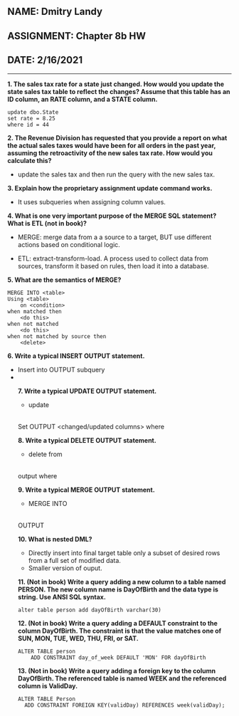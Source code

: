 ## NAME: Dmitry Landy
## ASSIGNMENT: Chapter 8b HW
## DATE: 2/16/2021
---
**1. The sales tax rate for a state just changed. How would you update the state sales tax table to reflect the changes? Assume that this table has an ID column, an RATE column, and a STATE column.**

```
update dbo.State 
set rate = 8.25
where id = 44
```

**2. The Revenue Division has requested that you provide a report on what the actual sales taxes would have been for all orders in the past year, assuming the retroactivity of the new sales tax rate. How would you calculate this?**

- update the sales tax and then run the query with the new sales tax.

**3. Explain how the proprietary assignment update command works.**

- It uses subqueries  when assigning column values.

**4. What is one very important purpose of the MERGE SQL statement? What is ETL (not in book)?**

- MERGE: merge data from a a source to a target, BUT use different actions based on conditional logic.

- ETL: extract-transform-load. A process used to collect data from sources, transform it based on rules, then load it into a database.

**5. What are the semantics of MERGE?**
```
MERGE INTO <table>
Using <table>
	on <condition>
when matched then
	<do this>
when not matched
	<do this>
when not matched by source then
	<delete>
```

**6. Write a typical INSERT OUTPUT statement.**

- Insert into <table> OUTPUT <columns> subquery
- 
**7. Write a typical UPDATE OUTPUT statement.**

- update <table> Set <column and value> OUTPUT <changed/updated columns> where <predicate>

**8. Write a typical DELETE OUTPUT statement.**

- delete from <table> output <deleted columns> where <predicate>

**9. Write a typical MERGE OUTPUT statement.**

- MERGE INTO <table> <logical statements> OUTPUT <columns>

**10. What is nested DML?**

- Directly insert into final target table only a subset of desired rows from a full set of modified data.
- Smaller version of ouput.

**11. (Not in book) Write a query adding a new column to a table named PERSON. The new column name is DayOfBirth and the data type is string. Use ANSI SQL syntax.**

```
alter table person add dayOfBirth varchar(30)
```

**12. (Not in book) Write a query adding a DEFAULT constraint to the column DayOfBirth. The constraint is that the value matches one of SUN, MON, TUE, WED, THU, FRI, or SAT.**
```
ALTER TABLE person  
    ADD CONSTRAINT day_of_week DEFAULT 'MON' FOR dayOfBirth
```

**13. (Not in book) Write a query adding a foreign key to the column DayOfBirth. The referenced table is named WEEK and the referenced column is ValidDay.**
```
ALTER TABLE Person
  ADD CONSTRAINT FOREIGN KEY(validDay) REFERENCES week(validDay);
 ```

